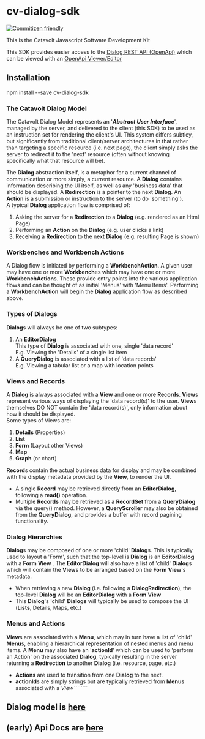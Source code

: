 cv-dialog-sdk
=========
[![Commitizen friendly](https://img.shields.io/badge/commitizen-friendly-brightgreen.svg)](http://commitizen.github.io/cz-cli/)


This is the Catavolt Javascript Software Development Kit

This SDK provides easier access to the [Dialog REST API (OpenApi)](https://dialog.hxgn-api.net/v0/openapi.yaml)
which can be viewed with an [OpenApi Viewer/Editor](http://editor.swagger.io)

## Installation
npm install --save cv-dialog-sdk  


### The Catavolt Dialog Model
The Catavolt Dialog Model represents an '***Abstract User Interface***', managed by the server, and delivered to the 
client (this SDK) to be used as an instruction set for rendering the client's UI.  This system differs subtley, but 
 significantly from traditional client/server architectures in that rather than targeting a specific resource (i.e. 
 next page), the client simply asks the server to redirect it to the 'next' resource (often without knowing 
 specifically what that resource will be).  
 
The **Dialog** abstraction itself, is a metaphor for a current channel of communication or more simply, a current 
resource.  A **Dialog** contains information describing the UI itself, as well as any 'business data' that should be 
displayed.  A **Redirection** is a pointer to the next **Dialog**.  An **Action** is a submission or instruction to the
server (to do 'something').  
A typical **Dialog** application flow is comprised of:  


1) Asking the server for a **Redirection** to a **Dialog** (e.g. rendered as an Html Page)
2) Performing an **Action** on the **Dialog** (e.g. user clicks a link) 
3) Receiving a **Redirection** to the next **Dialog** (e.g. resulting Page is shown)

### Workbenches and Workbench Actions
A Dialog flow is initiated by performing a **WorkbenchAction**.  A given user may have one or more **Workbench**es 
which may have one or more **WorkbenchAction**s.  These provide entry points into the various application flows and can
 be thought of as initial 'Menus' with 'Menu Items'.  Performing a **WorkbenchAction** will begin the **Dialog** 
 application flow as described above.
 
 ### Types of Dialogs
 **Dialog**s will always be one of two subtypes:  
 1) An **EditorDialog**  
 This type of **Dialog** is associated with one, single 'data record'   
 E.g.  Viewing the 'Details' of a single list item  
 2) A **QueryDialog** is associated with a list of 'data records'  
 E.g.  Viewing a tabular list or a map with location points  
 
### Views and Records
A **Dialog** is always associated with a **View** and one or more **Records**.  **View**s represent various ways
 of displaying the 'data record(s)' to the user.  **View**s themselves DO NOT contain the 'data record(s)',
  only information about how it 
should be displayed.  
Some types of Views are:
1) **Details** (Properties)
2) **List**
3) **Form** (Layout other Views)
4) **Map**
5) **Graph** (or chart)  

**Record**s contain the actual business data for display and may be combined with the display metadata provided by 
the **View**, to render the UI.  
* A single **Record** may be retrieved directly from an **EditorDialog**, following a **read()** operation.  
* Multiple **Records** may be retrieved as a **RecordSet** from a **QueryDialog** via the query() method.
  However, a **QueryScroller** may also be obtained from the **QueryDialog**, and provides a buffer with record 
  pagining functionality.
 
 ### Dialog Hierarchies
**Dialog**s may be composed of one or more 'child' **Dialog**s. This is typically used to layout a 
'Form', such that the top-level is **Dialog** is an **EditorDialog** with a **Form** **View** .  The **EditorDialog**
 will also have a list of 'child' **Dialog**s which will contain the **View**s to be arranged based on the **Form** 
 **View**'s metadata.
* When retrieving a new **Dialog** (i.e. following a **DialogRedirection**), the top-level **Dialog** will be an 
**EditorDialog** with a **Form** **View**
* This **Dialog**'s 'child' **Dialogs** will typically be used to compose the UI (**Lists**, Details, Maps, etc.)

  
### Menus and Actions
**View**s are associated with a **Menu**, which may in turn have a list of 'child' **Menu**s, enabling a hierarchical
 representation of nested menus and menu items.  A **Menu** may also have an '**actionId**' which can be used to 
 'perform an Action' on the associated **Dialog**, typically resulting in the server returning a **Redirection** to 
 another **Dialog** (i.e. resource, page, etc.)
 * **Actions** are used to transition from one **Dialog** to the next.
 * **actionId**s are simply strings but are typically retrieved from **Menu**s associated with a **View*````````*


## Dialog model is [here](https://rawgit.com/catavolt-oss/cv-dialog-sdk/master/docs/dialog_model.pdf)
## (early) Api Docs are [here](https://rawgit.com/catavolt-oss/cv-dialog-sdk/master/docs/cv-dialog-sdk/index.html)


